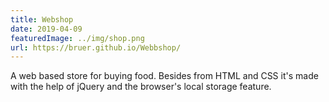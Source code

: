 ```yaml
---
title: Webshop
date: 2019-04-09
featuredImage: ../img/shop.png
url: https://bruer.github.io/Webbshop/
---
```


A web based store for buying food. Besides from HTML and CSS it's made with the help of jQuery and the browser's local storage feature.